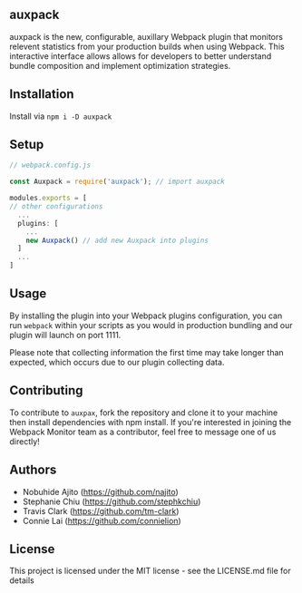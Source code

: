 ## auxpack

auxpack is the new, configurable, auxillary Webpack plugin that monitors relevent statistics from your production builds when using Webpack. This interactive interface allows allows for developers to  better understand bundle composition and implement optimization strategies.

## Installation

Install via `npm i -D auxpack`

## Setup

```javascript
// webpack.config.js

const Auxpack = require('auxpack'); // import auxpack

modules.exports = [
// other configurations
  ... 
  plugins: [
    ...
    new Auxpack() // add new Auxpack into plugins
  ]
  ...
]

```

## Usage

By installing the plugin into your Webpack plugins configuration, you can run 
`webpack`
within your scripts as you would in production bundling and our plugin will launch on port 1111.

Please note that collecting information the first time may take longer than expected, which occurs due to our plugin collecting data.

## Contributing
To contribute to `auxpax`, fork the repository and clone it to your machine then install dependencies with npm install. If you're interested in joining the Webpack Monitor team as a contributor, feel free to message one of us directly!

## Authors

* Nobuhide Ajito (https://github.com/najito)
* Stephanie Chiu (https://github.com/stephkchiu)
* Travis Clark (https://github.com/tm-clark)
* Connie Lai (https://github.com/connielion)

## License

This project is licensed under the MIT license - see the LICENSE.md file for details